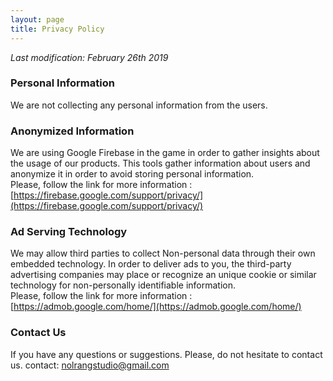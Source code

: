 ```yaml
---
layout: page
title: Privacy Policy
---
```


*Last modification: February 26th 2019*

### Personal Information
We are not collecting any personal information from the users. 

### Anonymized Information
We are using Google Firebase in the game in order to gather insights about the usage of our products. This tools gather information about users and anonymize it in order to avoid storing personal information.  
Please, follow the link for more information : [https://firebase.google.com/support/privacy/](https://firebase.google.com/support/privacy/)

### Ad Serving Technology
We may allow third parties to collect Non-personal data through their own embedded technology. In order to deliver ads to you, the third-party advertising companies may place or recognize an unique cookie or similar technology for non-personally identifiable information.  
Please, follow the link for more information :  [https://admob.google.com/home/](https://admob.google.com/home/)

### Contact Us
If you have any questions or suggestions. Please, do not hesitate to contact us.
contact: [nolrangstudio@gmail.com](mailto:nolrangstudio@gmail.com)